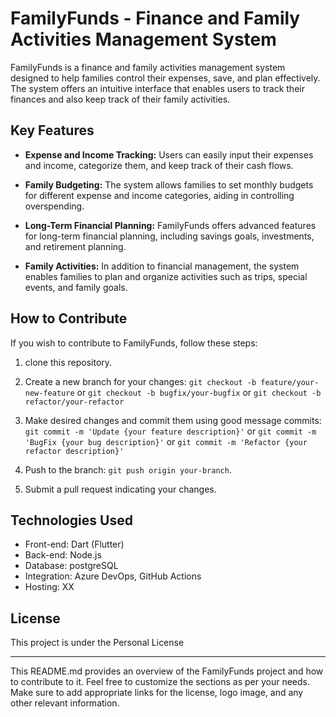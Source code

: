 # FamilyFunds - Finance and Family Activities Management System


FamilyFunds is a finance and family activities management system designed to help families control their expenses, save, and plan effectively. The system offers an intuitive interface that enables users to track their finances and also keep track of their family activities.

## Key Features

- **Expense and Income Tracking:** Users can easily input their expenses and income, categorize them, and keep track of their cash flows.

- **Family Budgeting:** The system allows families to set monthly budgets for different expense and income categories, aiding in controlling overspending.

- **Long-Term Financial Planning:** FamilyFunds offers advanced features for long-term financial planning, including savings goals, investments, and retirement planning.

- **Family Activities:** In addition to financial management, the system enables families to plan and organize activities such as trips, special events, and family goals.

## How to Contribute

If you wish to contribute to FamilyFunds, follow these steps:

1. clone this repository.

2. Create a new branch for your changes:
      `git checkout -b feature/your-new-feature`
   or `git checkout -b bugfix/your-bugfix`
   or `git checkout -b refactor/your-refactor`

4. Make desired changes and commit them using good message commits:
   `git commit -m 'Update {your feature description}'`
   or `git commit -m 'BugFix {your bug description}'`
   or `git commit -m 'Refactor {your refactor description}'`

6. Push to the branch: `git push origin your-branch`.

7. Submit a pull request indicating your changes.

## Technologies Used

- Front-end: Dart (Flutter)
- Back-end: Node.js
- Database: postgreSQL
- Integration: Azure DevOps, GitHub Actions
- Hosting: XX

## License

This project is under the Personal License

---

This README.md provides an overview of the FamilyFunds project and how to contribute to it. Feel free to customize the sections as per your needs. Make sure to add appropriate links for the license, logo image, and any other relevant information.
